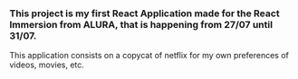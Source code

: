 ### This project is my first React Application made for the React Immersion from ALURA, that is happening from 27/07 until 31/07.
This application consists on a copycat of netflix for my own preferences of videos, movies, etc.
